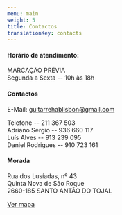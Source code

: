 ```yaml
---
menu: main
weight: 5
title: Contactos
translationKey: contacts
---
```


#### Horário de atendimento:

MARCAÇÃO PRÉVIA\
Segunda a Sexta -- 10h às 18h

#### Contactos

E-Mail: <guitarrehablisbon@gmail.com>

Telefone -- 211 367 503\
Adriano Sérgio -- 936 660 117\
Luís Alves -- 913 239 095\
Daniel Rodrigues -- 910 723 161

#### Morada

Rua dos Lusíadas, nº 43\
Quinta Nova de São Roque\
2660-185 SANTO ANTÃO DO TOJAL

[Ver mapa](https://www.google.pt/maps/dir/38.840843,-9.163665/38.844447,-9.1662326/Rua+Lus%C3%ADadas+43,+2715-311/@38.8439112,-9.1666078,350m/data=!3m1!1e3!4m11!4m10!1m1!4e1!1m0!1m5!1m1!1s0xd192ce79886b3c9:0x6783e1e269e63bb9!2m2!1d-9.1663958!2d38.8440319!3e0?hl=pt)
